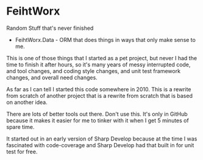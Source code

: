 # FeihtWorx
Random Stuff that's never finished

* FeihtWorx.Data - ORM that does things in ways that only make sense to me.

This is one of those things that I started as a pet project, but never I had the time to finish it after hours, so it's many years of messy interrupted code, and tool changes, and coding style changes, and unit test framework changes, and overall need changes.

As far as I can tell I started this code somewhere in 2010. This is a rewrite from scratch of another project that is a rewrite from scratch that is based on another idea.

There are lots of better tools out there. Don't use this. It's only in GitHub because it makes it easier for me to tinker with it when I get 5 minutes of spare time.

It started out in an early version of Sharp Develop because at the time I was fascinated with code-coverage and Sharp Develop had that built in for unit test for free. 

